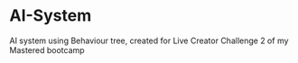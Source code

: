 # AI-System

AI system using Behaviour tree, created for Live Creator Challenge 2 of my Mastered bootcamp


